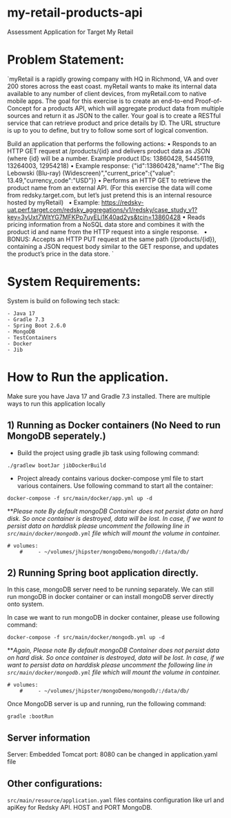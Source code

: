 # my-retail-products-api
Assessment Application for Target My Retail

# Problem Statement:
`myRetail is a rapidly growing company with HQ in Richmond, VA and over 200 stores across the east coast. myRetail wants to make its internal data available to any number of client devices, from myRetail.com to native mobile apps.
The goal for this exercise is to create an end-to-end Proof-of-Concept for a products API, which will aggregate product data from multiple sources and return it as JSON to the caller.
Your goal is to create a RESTful service that can retrieve product and price details by ID. The URL structure is up to you to define, but try to follow some sort of logical convention.

Build an application that performs the following actions:
•	Responds to an HTTP GET request at /products/{id} and delivers product data as JSON (where {id} will be a number.
Example product IDs: 13860428, 54456119, 13264003, 12954218)
•	Example response: {"id":13860428,"name":"The Big Lebowski (Blu-ray) (Widescreen)","current_price":{"value": 13.49,"currency_code":"USD"}}
•	Performs an HTTP GET to retrieve the product name from an external API. (For this exercise the data will come from redsky.target.com, but let’s just pretend this is an internal resource hosted by myRetail)  
•	Example:
https://redsky-uat.perf.target.com/redsky_aggregations/v1/redsky/case_study_v1?key=3yUxt7WltYG7MFKPp7uyELi1K40ad2ys&tcin=13860428
•	Reads pricing information from a NoSQL data store and combines it with the product id and name from the HTTP request into a single response.  
•	BONUS: Accepts an HTTP PUT request at the same path (/products/{id}), containing a JSON request body similar to the GET response, and updates the product’s price in the data store.
`

# System Requirements:
System is build on following tech stack:


```
- Java 17
- Gradle 7.3
- Spring Boot 2.6.0
- MongoDB
- TestContainers
- Docker
- Jib
```

# How to Run the application.

Make sure you have Java 17 and Gradle 7.3 installed. 
There are multiple ways to run this application locally

## 1) Running as Docker containers (No Need to run MongoDB seperately.)


- Build the project using gradle jib task using following command:

`./gradlew bootJar jibDockerBuild`

- Project already contains various docker-compose yml file to start various containers. Use following command to start all the container:

`docker-compose -f src/main/docker/app.yml up -d`

***Please note By default mongoDB Container does not persist data on hard disk. So once container is destroyed, data will be lost. In case, if we want to persist data on harddisk please uncomment the following line in `src/main/docker/mongodb.yml` file which will mount the volume in container.*

```aidl
# volumes:
    #     - ~/volumes/jhipster/mongoDemo/mongodb/:/data/db/
```

## 2) Running Spring boot application directly.

In this case, mongoDB server need to be running separately. We can still run mongoDB in docker container or can install mongoDB server directly onto system.

In case we want to run mongoDB in docker container, please use following command:

`docker-compose -f src/main/docker/mongodb.yml up -d`

***Again, Please note By default mongoDB Container does not persist data on hard disk. So once container is destroyed, data will be lost. In case, if we want to persist data on harddisk please uncomment the following line in `src/main/docker/mongodb.yml` file which will mount the volume in container.*

```aidl
# volumes:
    #     - ~/volumes/jhipster/mongoDemo/mongodb/:/data/db/
```

Once MongoDB server is up and running, run the following command:

`gradle :bootRun`

## Server information
Server: Embedded Tomcat
port: 8080 can be changed in application.yaml file

## Other configurations:
`src/main/resource/application.yaml` files contains configuration like url and apiKey for Redsky API. HOST and PORT MongoDB.
